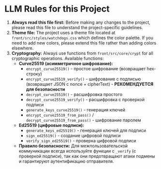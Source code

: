 # LLM Rules for this Project

1.  **Always read this file first:** Before making any changes to the project, please read this file to understand the project-specific guidelines.
2.  **Theme file:** The project uses a theme file located at `front/src/styles/watchdogs.css` which defines the color palette. If you need to add new colors, please extend this file rather than adding colors elsewhere.
3.  **Cryptography:** Always use functions from `front/src/core/crypt` for all cryptographic operations. Available functions:
    - **Curve25519 (асимметричное шифрование):**
      - `encrypt_curve25519()` - простое шифрование (возвращает hex-строку)
      - `encrypt_curve25519_verify()` - шифрование с подписью (возвращает JSON с nonce + cipherText) - **РЕКОМЕНДУЕТСЯ для безопасности**
      - `decrypt_curve25519()` - расшифровка простого
      - `decrypt_curve25519_verify()` - расшифровка с проверкой подписи
      - `generate_keys_curve25519()` - генерация ключей
      - `encrypt_curve25519_from_pass()` / `decrypt_curve25519_from_pass()` - шифрование паролем
    - **Ed25519 (цифровые подписи):**
      - `generate_keys_ed25519()` - генерация ключей для подписи
      - `sign_ed25519()` - создание цифровой подписи
      - `verify_sign_ed25519()` - проверка цифровой подписи
    - **Правило безопасности:** Для межпользовательской коммуникации всегда используйте функции с `_verify` (с проверкой подписи), так как они предотвращают атаки подмены и гарантируют аутентификацию отправителя.

